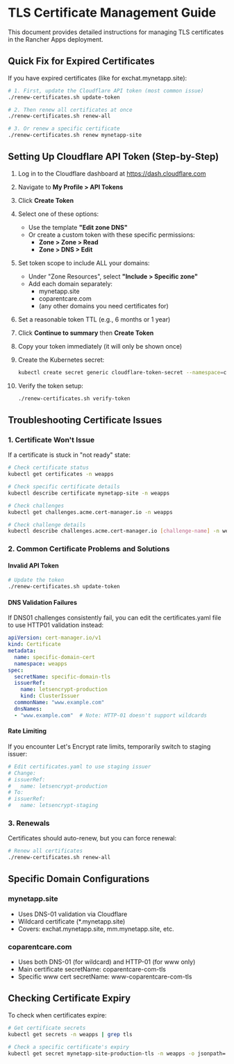 # TLS Certificate Management Guide

This document provides detailed instructions for managing TLS certificates in the Rancher Apps deployment.

## Quick Fix for Expired Certificates

If you have expired certificates (like for exchat.mynetapp.site):

```bash
# 1. First, update the Cloudflare API token (most common issue)
./renew-certificates.sh update-token

# 2. Then renew all certificates at once
./renew-certificates.sh renew-all

# 3. Or renew a specific certificate
./renew-certificates.sh renew mynetapp-site
```

## Setting Up Cloudflare API Token (Step-by-Step)

1. Log in to the Cloudflare dashboard at https://dash.cloudflare.com

2. Navigate to **My Profile > API Tokens**

3. Click **Create Token**

4. Select one of these options:
   - Use the template **"Edit zone DNS"**
   - Or create a custom token with these specific permissions:
     - **Zone > Zone > Read**
     - **Zone > DNS > Edit**

5. Set token scope to include ALL your domains:
   - Under "Zone Resources", select **"Include > Specific zone"**
   - Add each domain separately:
     - mynetapp.site
     - coparentcare.com
     - (any other domains you need certificates for)

6. Set a reasonable token TTL (e.g., 6 months or 1 year)

7. Click **Continue to summary** then **Create Token**

8. Copy your token immediately (it will only be shown once)

9. Create the Kubernetes secret:
   ```bash
   kubectl create secret generic cloudflare-token-secret --namespace=cert-manager --from-literal=cloudflare-token="YOUR-ACTUAL-TOKEN"
   ```

10. Verify the token setup:
    ```bash
    ./renew-certificates.sh verify-token
    ```

## Troubleshooting Certificate Issues

### 1. Certificate Won't Issue

If a certificate is stuck in "not ready" state:

```bash
# Check certificate status
kubectl get certificates -n weapps

# Check specific certificate details
kubectl describe certificate mynetapp-site -n weapps

# Check challenges
kubectl get challenges.acme.cert-manager.io -n weapps

# Check challenge details
kubectl describe challenges.acme.cert-manager.io [challenge-name] -n weapps
```

### 2. Common Certificate Problems and Solutions

#### Invalid API Token
```bash
# Update the token
./renew-certificates.sh update-token
```

#### DNS Validation Failures
If DNS01 challenges consistently fail, you can edit the certificates.yaml file to use HTTP01 validation instead:

```yaml
apiVersion: cert-manager.io/v1
kind: Certificate
metadata:
  name: specific-domain-cert
  namespace: weapps
spec:
  secretName: specific-domain-tls
  issuerRef:
    name: letsencrypt-production
    kind: ClusterIssuer
  commonName: "www.example.com"
  dnsNames:
  - "www.example.com"  # Note: HTTP-01 doesn't support wildcards
```

#### Rate Limiting
If you encounter Let's Encrypt rate limits, temporarily switch to staging issuer:

```bash
# Edit certificates.yaml to use staging issuer
# Change:
# issuerRef:
#   name: letsencrypt-production
# To:
# issuerRef:
#   name: letsencrypt-staging
```

### 3. Renewals

Certificates should auto-renew, but you can force renewal:

```bash
# Renew all certificates
./renew-certificates.sh renew-all
```

## Specific Domain Configurations

### mynetapp.site

- Uses DNS-01 validation via Cloudflare
- Wildcard certificate (*.mynetapp.site)
- Covers: exchat.mynetapp.site, mm.mynetapp.site, etc.

### coparentcare.com

- Uses both DNS-01 (for wildcard) and HTTP-01 (for www only)
- Main certificate secretName: coparentcare-com-tls
- Specific www cert secretName: www-coparentcare-com-tls

## Checking Certificate Expiry

To check when certificates expire:

```bash
# Get certificate secrets
kubectl get secrets -n weapps | grep tls

# Check a specific certificate's expiry
kubectl get secret mynetapp-site-production-tls -n weapps -o jsonpath='{.data.tls\.crt}' | base64 -d | openssl x509 -noout -dates
```